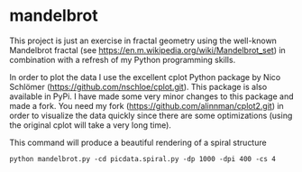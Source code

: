 # mandelbrot
 
This project is just an exercise in fractal geometry using the well-known Mandelbrot fractal (see https://en.m.wikipedia.org/wiki/Mandelbrot_set) in combination with a refresh of my Python programming skills. 

In order to plot the data I use the excellent cplot Python package by Nico Schlömer (https://github.com/nschloe/cplot.git). This package is also available in PyPi. 
I have made some very minor changes to this package and made a fork. You need my fork (https://github.com/alinnman/cplot2.git) in order to visualize the data quickly since there are some optimizations (using the original cplot will take a very long time). 

This command will produce a beautiful rendering of a spiral structure

    python mandelbrot.py -cd picdata.spiral.py -dp 1000 -dpi 400 -cs 4
